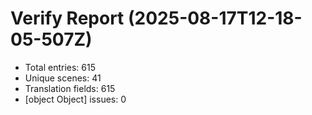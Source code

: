 
# Verify Report (2025-08-17T12-18-05-507Z)
- Total entries: 615
- Unique scenes: 41
- Translation fields: 615
- [object Object] issues: 0

